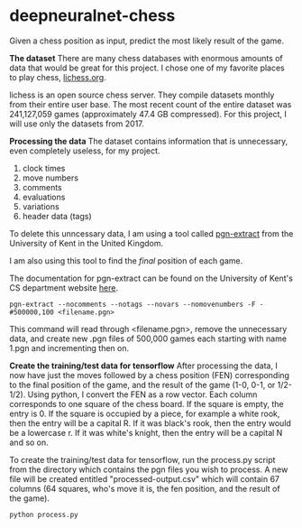 # deepneuralnet-chess
Given a chess position as input, predict the most likely result of the game.

**The dataset**
There are many chess databases with enormous amounts of data that would be great for this project. I chose one of my 
favorite places to play chess, [lichess.org](http://lichess.org). 

lichess is an open source chess server. They compile datasets monthly from their entire user base. The most recent count 
of the entire dataset was 241,127,059 games (approximately 47.4 GB compressed). For this project, I will use only the datasets from 2017.

**Processing the data**
The dataset contains information that is unnecessary, even completely useless, for my project. 
  1. clock times
  2. move numbers
  3. comments
  4. evaluations
  5. variations
  6. header data (tags)
  
To delete this unncessary data, I am using a tool called [pgn-extract](https://www.cs.kent.ac.uk/people/staff/djb/pgn-extract/) from the University of Kent in the United Kingdom.

I am also using this tool to find the *final* position of each game. 

The documentation for pgn-extract can be found on the University of Kent's CS department website [here](https://www.cs.kent.ac.uk/people/staff/djb/pgn-extract/help.html). 

```
pgn-extract --nocomments --notags --novars --nomovenumbers -F -#500000,100 <filename.pgn>
```

This command will read through <filename.pgn>, remove the unnecessary data, and create new .pgn files of 500,000 games each starting with name 1.pgn and incrementing then on.

**Create the training/test data for tensorflow**
After processing the data, I now have just the moves followed by a chess position (FEN) corresponding to the final position of the game, and the result of the game (1-0, 0-1, or 1/2-1/2). Using python, I convert the FEN as a row vector. Each column corresponds to one square of the chess board. If the square is empty, the entry is 0. If the square is occupied by a piece, for example a white rook, then the entry will be a capital R. If it was black's rook, then the entry would be a lowercase r. 
If it was white's knight, then the entry will be a capital N and so on.

To create the training/test data for tensorflow, run the process.py script from the directory which contains the pgn files you wish to process. A new file will be created entitled "processed-output.csv" which will contain 67 columns (64 squares, who's move it is, the fen position, and the result of the game).

```
python process.py 
```
